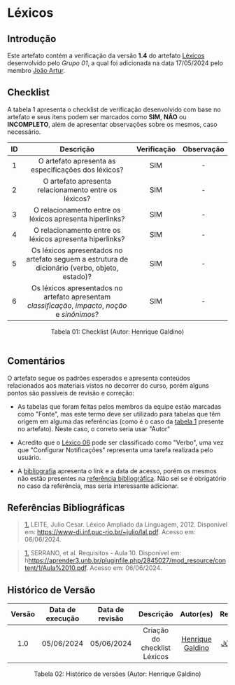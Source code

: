 # Léxicos

## Introdução

Este artefato contém a verificação da versão **1.4** do artefato [Léxicos](https://requisitos-de-software.github.io/2024.1-DiarioOficialdaUniao/modelagem/lexicos/) desenvolvido pelo *Grupo 01*, a qual foi adicionada na data 17/05/2024 pelo membro [João Artur](https://github.com/joao-artl).

## Checklist

A tabela 1 apresenta o checklist de verificação desenvolvido com base no artefato e seus itens podem ser marcados como **SIM**, **NÃO** ou **INCOMPLETO**, além de apresentar observações sobre os mesmos, caso necessário.

| ID | Descrição | Verificação | Observação |
| :--: | :-----: | :---------: | :--------: |
| 1 | O artefato apresenta as especificações dos léxicos? | SIM | - |
| 2 | O artefato apresenta relacionamento entre os léxicos? | SIM | - |
| 3 | O relacionamento entre os léxicos apresenta hiperlinks? | SIM | - |
| 4 | O relacionamento entre os léxicos apresenta hiperlinks? | SIM | - |
| 5 | Os léxicos apresentados no artefato seguem a estrutura de dicionário (verbo, objeto, estado)? | SIM | - |
| 6 | Os léxicos apresentados no artefato apresentam *classificação*, *impacto*, *noção* e *sinônimos*? | SIM | - |

<div align="center">
<figcaption align="center">Tabela 01: Checklist (Autor: Henrique Galdino)</figcaption>
</div>
<br/>

## Comentários

O artefato segue os padrões esperados e apresenta conteúdos relacionados aos materiais vistos no decorrer do curso, porém alguns pontos são passíveis de revisão e correção:

- As tabelas que foram feitas pelos membros da equipe estão marcadas como "Fonte", mas este termo deve ser utilizado para tabelas que têm origem em alguma das referências (como é o caso da [tabela 1](https://requisitos-de-software.github.io/2024.1-DiarioOficialdaUniao/modelagem/lexicos/#metodologia) presente no artefato). Neste caso, o correto seria usar "Autor"

- Acredito que o [Léxico 06](https://requisitos-de-software.github.io/2024.1-DiarioOficialdaUniao/modelagem/lexicos/#l06-configuracao-de-notificacoes) pode ser classificado como "Verbo", uma vez que "Configurar Notificações" representa uma tarefa realizada pelo usuário.

- A [bibliografia](https://requisitos-de-software.github.io/2024.1-DiarioOficialdaUniao/modelagem/lexicos/#bibliografia) apresenta o link e a data de acesso, porém os mesmos não estão presentes na [referência bibliográfica](https://requisitos-de-software.github.io/2024.1-DiarioOficialdaUniao/modelagem/lexicos/#referencia-bibliografica). Não sei se é obrigatório no caso da referência, mas seria interessante adicionar.

## Referências Bibliográficas

> <a id="1" href="#anchor_1">1.</a> LEITE, Julio Cesar. Léxico Ampliado da Linguagem, 2012. Disponível em: <https://www-di.inf.puc-rio.br/~julio/lal.pdf>. Acesso em: 06/06/2024.

> <a id="2" href="#anchor_2">1.</a> SERRANO, et al. Requisitos - Aula 10. Disponível em: h<https://aprender3.unb.br/pluginfile.php/2845027/mod_resource/content/1/Aula%2010.pdf>. Acesso em: 06/06/2024.

## Histórico de Versão

| Versão | Data de execução | Data de revisão |  Descrição                          | Autor(es)                                           | Revisor(es)                                           |
| :----: | :--------------: | :-------------: | :---------------------------------: | :-------------------------------------------------: | :---------------------------------------------------: |
| 1.0    | 05/06/2024       | 05/06/2024      | Criação do checklist Léxicos   | [Henrique Galdino](https://github.com/hgaldino05)   | [Júlio César](https://github.com/Julio1099)         |

<div align="center">
<figcaption align="center">Tabela 02: Histórico de versões (Autor: Henrique Galdino)</figcaption>
</div>
<br/>